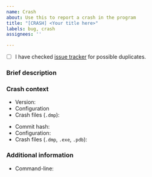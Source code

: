 ```yaml
---
name: Crash
about: Use this to report a crash in the program
title: "[CRASH] <Your title here>"
labels: bug, crash
assignees: ''

---
```


<!--
Thank you for reporting this crash and helping us improve the program.
Please ensure all fields are provided.
-->
- [ ] I have checked [issue tracker](https://github.com/MetanoKid/cpp-build-analyzer/issues) for possible duplicates.

### Brief description

<!-- Any relevant information about the crash? -->

### Crash context

<!-- If it's a release from the repository, please use this block -->

* Version: <!-- i.e. `v1.0.0` -->
* Configuration <!-- `Debug`, `Release`? -->
* Crash files (`.dmp`): <!-- Upload here -->

<!-- If it's a version you've compiled yourself, please use this block -->

* Commit hash: <!-- Enter it here -->
* Configuration: <!-- `Debug`, `Release`? -->
* Crash files (`.dmp`, `.exe`, `.pdb`): <!-- Upload here -->

<!-- This section is optional, you can delete it if not relevant -->
### Additional information
* Command-line: <!-- `CppBuildAnalyzer.exe ...` -->
<!-- Any other info? -->

<!-- Thank you! -->
